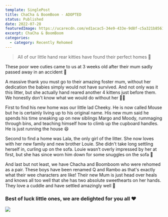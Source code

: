 ```yaml
---
template: SinglePost
title: ChaCha & BoomBoom - ADOPTED
status: Published
date: 2022-07-28
featuredImage: https://ucarecdn.com/ed1acac5-34e9-433e-9d8f-c5a321b85617/-/crop/1638x1280/0,158/-/preview/
excerpt: ChaCha & BoomBoom
categories:
  - category: Recently Rehomed
---
```

> All of our little hand rear kitties have found their perfect homes 🏡


These poor wee cuties came to us at 3 weeks old after their mum sadly passed away in an accident 🥺


A massive thank you must go to their amazing foster mum, without her dedication the babies simply would not have survived. And not only was it this litter, but she actually hand reared another 4 kittens just before them. We honestly don't know what we would do without her 🙏🏼


First to find his new home was our little lad Cheeky. He is now called Mouse but he is certainly living up to his original name. His new mum said he spends his time sneaking up on new siblings Margo and Moody, rummaging through bins, and teaching himself how to climb up the cupboard handles. He is just running the house 😆


Second to find a home was Lala, the only girl of the litter. She now loves with her new family and new brother Louie. She didn't take long settling herself in, curling up on the sofa. Louie wasn’t overly impressed by her at first, but she has since worn him down for some snuggles on the sofa 🤗


And last but not least, we have Chacha and Boomboom who were rehomed as a pair. These boys have been renamed Q and Rambo as that's exactly what their wee characters are like! Their new Mum is just head over heals and knows all too well that she has two absolute sweethearts on her hands. They love a cuddle and have settled amazingly well 💙



### **Best of luck little ones, we are delighted for you all ❤️**



![](https://ucarecdn.com/3245190f-a91b-4241-af16-2321bf4130e3/)